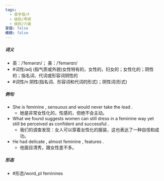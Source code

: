 ```yaml
---
tags:
  - 首字母/F
  - 级别/考研
  - 级别/六级
掌握: false
模糊: false
---
```

##### 词义
- 英：/ˈfemənɪn/； 美：/ˈfemənɪn/
- #词性/adj  (指气质或外貌)女性特有的，女性的，妇女的；女性化的；阴性的；指名词、代词或形容词阴性的
- #词性/n  阴性(指名词、形容词和代词的形式)；阴性词(形式)
##### 例句
- She is feminine , sensuous and would never take the lead .
	- 她是非常女性化的，性感的，但绝不会主动。
- What we found suggests women can still dress in a feminine way yet still be perceived as confident and successful .
	- 我们的调查发现：女人可以穿着女性化的服装，这也表达了一种自信和成功。
- He had delicate , almost feminine , features .
	- 他面目清秀，跟女性差不多。
##### 形态
- #形态/word_pl feminines
